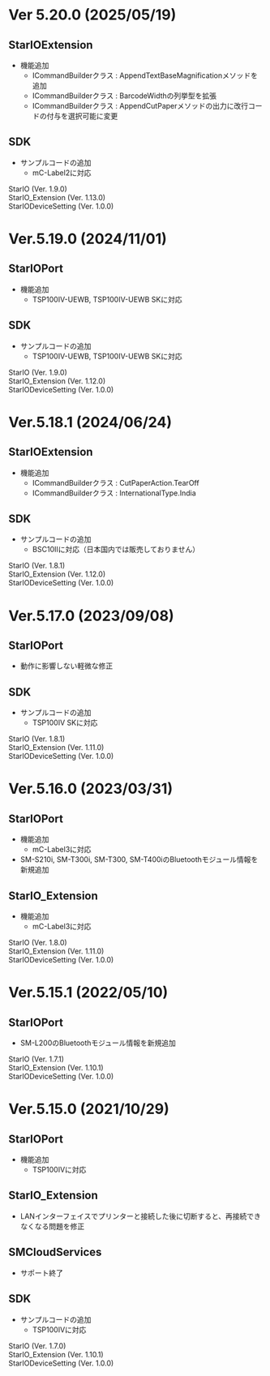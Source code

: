 # Ver 5.20.0 (2025/05/19)

## StarIOExtension
- 機能追加
    * ICommandBuilderクラス : AppendTextBaseMagnificationメソッドを追加
    * ICommandBuilderクラス : BarcodeWidthの列挙型を拡張
    * ICommandBuilderクラス : AppendCutPaperメソッドの出力に改行コードの付与を選択可能に変更

## SDK
- サンプルコードの追加
    * mC-Label2に対応

StarIO (Ver. 1.9.0)<br>
StarIO_Extension (Ver. 1.13.0)<br>
StarIODeviceSetting (Ver. 1.0.0)


# Ver.5.19.0 (2024/11/01)

## StarIOPort
- 機能追加
  * TSP100IV-UEWB, TSP100IV-UEWB SKに対応

## SDK
- サンプルコードの追加
  * TSP100IV-UEWB, TSP100IV-UEWB SKに対応

StarIO (Ver. 1.9.0)<br>
StarIO_Extension (Ver. 1.12.0)<br>
StarIODeviceSetting (Ver. 1.0.0)


# Ver.5.18.1 (2024/06/24)
    
## StarIOExtension
- 機能追加
    * ICommandBuilderクラス : CutPaperAction.TearOff
    * ICommandBuilderクラス : InternationalType.India

## SDK
- サンプルコードの追加
    * BSC10IIに対応（日本国内では販売しておりません）

StarIO (Ver. 1.8.1)<br>
StarIO_Extension (Ver. 1.12.0)<br>
StarIODeviceSetting (Ver. 1.0.0)


# Ver.5.17.0 (2023/09/08)

## StarIOPort
- 動作に影響しない軽微な修正

## SDK
- サンプルコードの追加
    * TSP100IV SKに対応

StarIO (Ver. 1.8.1)<br>
StarIO_Extension (Ver. 1.11.0)<br>
StarIODeviceSetting (Ver. 1.0.0)


# Ver.5.16.0 (2023/03/31)

## StarIOPort
- 機能追加
    * mC-Label3に対応
- SM-S210i, SM-T300i, SM-T300, SM-T400iのBluetoothモジュール情報を新規追加

## StarIO_Extension
- 機能追加
    * mC-Label3に対応

StarIO (Ver. 1.8.0)<br>
StarIO_Extension (Ver. 1.11.0)<br>
StarIODeviceSetting (Ver. 1.0.0)


# Ver.5.15.1 (2022/05/10)

## StarIOPort
- SM-L200のBluetoothモジュール情報を新規追加

StarIO (Ver. 1.7.1)<br>
StarIO_Extension (Ver. 1.10.1)<br>
StarIODeviceSetting (Ver. 1.0.0)


# Ver.5.15.0 (2021/10/29)

## StarIOPort
- 機能追加
    * TSP100IVに対応

## StarIO_Extension
- LANインターフェイスでプリンターと接続した後に切断すると、再接続できなくなる問題を修正

## SMCloudServices
- サポート終了

## SDK
- サンプルコードの追加
    * TSP100IVに対応

StarIO (Ver. 1.7.0)<br>
StarIO_Extension (Ver. 1.10.1)<br>
StarIODeviceSetting (Ver. 1.0.0)